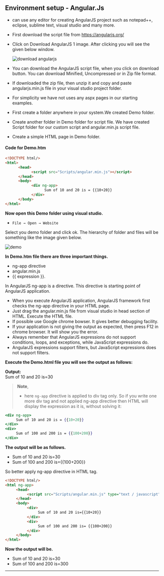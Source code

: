 ## Environment setup - Angular.Js
- can use any editor for creating AngularJS project such as notepad++, eclipse, sublime text, visual studio and many more.
-   First download the script file from <https://angularjs.org/>
-   Click on Download AngularJS 1 image. After clicking you will see the given below window.

    ![download angularjs](https://www.tutorialride.com/images/angularjs/download-angularjs.jpg)

-   You can download the AngularJS script file, when you click on download button. You can download Minified, Uncompressed or in Zip file format.
-   If downloaded the zip file, then unzip it and copy and paste angularjs.min.js file in your visual studio project folder.
-   For simplicity we have not uses any aspx pages in our starting examples.
-   First create a folder anywhere in your system.We created Demo folder.
-   Create another folder in Demo folder for script file. We have created Script folder for our custom script and angular.min.js script file.
-   Create a simple HTML page in Demo folder.

#### Code for Demo.htm
```html
<!DOCTYPE html/>
<html>
      <head>
            <script src="Scripts/angular.min.js"></script>
      </head>
      <body>
            <div ng-app>
                  Sum of 10 and 20 is = {{10+20}}
            </div>
      </body>
</html>
```

**Now open this Demo folder using visual studio.**
- `File → Open → Website`

Select you demo folder and click ok. The hierarchy of folder and files will be something like the image given below.

![demo](https://www.tutorialride.com/images/angularjs/demo.jpg)

**In Demo.htm file there are three important things.**

-   ng-app directive
-   angular.min.js
-   {{ expression }}.

In AngularJS ng-app is a directive. This directive is starting point of AngularJS application.

-   When you execute AngularJS application, AngularJS framework first checks the ng-app directive in your HTML page.
-   Just drag the angular.min.js file from visual studio in head section of HTML. Execute the HTML file.
-   If possible use Google chrome bowser. It gives better debugging facility.
-   If your application is not giving the output as expected, then press F12 in chrome browser. It will show you the error.
-   Always remember that AngularJS expressions do not support conditions, loops, and exceptions, while JavaScript expressions do.
-   AngularJS expressions support filters, but JavaScript expressions does not support filters.

**Execute the Demo.html file you will see the output as follows:**

**Output:**\
Sum of 10 and 20 is=30

> **Note**,
> - here `ng-app` directive is applied to div tag only. So if you write one more div tag and not applied ng-app directive then HTML will display the expression as it is, without solving it:

```jsx
<div ng-app>
     Sum of 10 and 20 is = {{10+20}}
</div>
<div>
     Sum of 100 and 200 is = {{100+200}}
</div>
```

**The output will be as follows.**
- Sum of 10 and 20 is=30
- Sum of 100 and 200 is={{100+200}}

So better apply ng-app directive in HTML tag.
```html
<!DOCTYPE html/>
<html ng-app>
     <head>
          <script src="Scripts/angular.min.js" type="text / javascript"></script>
     </head>
     <body>
          <div>
               Sum of 10 and 20 is={{10+20}}
          </div>
          <div>
               Sum of 100 and 200 is= {{100+200}}
          </div>
     </body>
</html>
```
**Now the output will be.**
- Sum of 10 and 20 is=30
- Sum of 100 and 200 is=300

---
